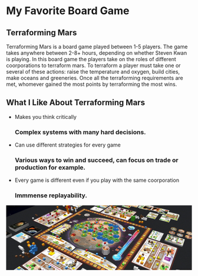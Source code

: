 # My Favorite Board Game

## Terraforming Mars

Terraforming Mars is a board game played between 1-5 players. The game takes anywhere between 2-8+ hours, depending on whether Steven Kwan is playing. In this board game the players take on the roles of different coorporations to terraform mars. To terraform a player must take one or several of these actions: raise the temperature and oxygen, build cities, make oceans and greeneries. Once all the terraforming requirements are met, whomever gained the most points by terraforming the most wins.

## What I Like About Terraforming Mars 
- Makes you think critically
  ### Complex systems with many hard decisions.
- Can use different strategies for every game
  ### Various ways to win and succeed, can focus on trade or production for example.
- Every game is different even if you play with the same coorporation
  ### Immmense replayability.

![TM Board game](TMboardgame.png)
